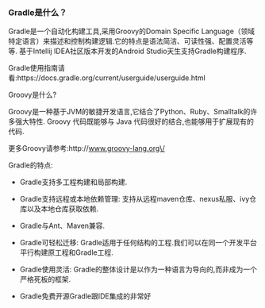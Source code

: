 ### Gradle是什么？



Gradle是一个自动化构建工具,采用Groovy的Domain Specific Language（领域特定语言）来描述和控制构建逻辑.它的特点是语法简洁、可读性强、配置灵活等等. 基于Intellij IDEA社区版本开发的Android Studio天生支持Gradle构建程序.



Gradle使用指南请看:https:\/\/docs.gradle.org\/current\/userguide\/userguide.html



Groovy是什么?



Groovy是一种基于JVM的敏捷开发语言,它结合了Python、Ruby、Smalltalk的许多强大特性. Groovy 代码既能够与 Java 代码很好的结合,也能够用于扩展现有的代码.



更多Groovy请参考:http:\/\/www.groovy-lang.org\/



Gradle的特点:

* Gradle支持多工程构建和局部构建.

* Gradle支持远程或本地依赖管理: 支持从远程maven仓库、nexus私服、ivy仓库以及本地仓库获取依赖.

* Gradle与Ant、Maven兼容.

* Gradle可轻松迁移: Gradle适用于任何结构的工程.我们可以在同一个开发平台平行构建原工程和Gradle工程.

* Gradle使用灵活: Gradle的整体设计是以作为一种语言为导向的,而非成为一个严格死板的框架.

* Gradle免费开源Gradle跟IDE集成的非常好



